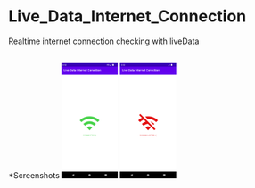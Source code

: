 # Live_Data_Internet_Connection
Realtime internet connection checking with liveData

<br>
*Screenshots

<img alt="emadkeyvani  Movie-Api-App" src="/screenshots/Screenshot_1668779541.png" width="20%">

<img alt="emadkeyvani  Movie-Api-App" src="/screenshots/Screenshot_1668779548.png" width="20%">
